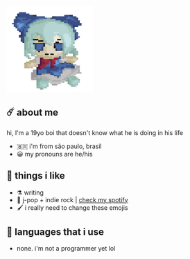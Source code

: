 <img src="https://github.com/felipe-juan/felipe-juan/blob/main/knrel3oet9ia1.gif" width="200" height="200">

## ☄️ about me
hi, I'm a 19yo boi that doesn't know what he is doing in his life
* 🇧🇷 i'm from são paulo, brasil
* 😀 my pronouns are he/his

## 💌 things i like
* ⚗️ writing
* 🎵 j-pop + indie rock | [check my spotify](https://open.spotify.com/user/jawj49qinebgdkt15jgo6lz6c)
* 🖌️ i really need to change these emojis

## 🤌 languages that i use
* none. i'm not a programmer yet lol
